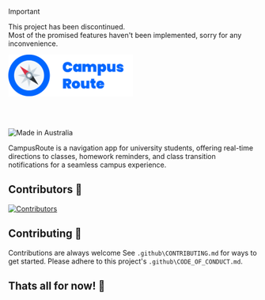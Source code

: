 > [!IMPORTANT]  
> This project has been discontinued. <br>
> Most of the promised features haven't been implemented, sorry for any inconvenience.

<a href="https://campusroute.net/">
<img alt="Campus Route Logo" src="./public/assets/Logo/PNG/CampusRoute-logo-highresolution.png" width="50%">
</a>

<br><br>

![Made in Australia](https://img.shields.io/badge/Made_In-Australia-00843D?labelColor=FFCD00&style=for-the-badge)

CampusRoute is a navigation app for university students, offering real-time directions to classes, homework reminders, and class transition notifications for a seamless campus experience.

## Contributors 👥

[![Contributors](https://contrib.rocks/image?repo=campusroute/campusroute)](https://github.com/campusroute/campusroute/graphs/contributors)

## Contributing 🤝

Contributions are always welcome
See `.github\CONTRIBUTING.md` for ways to get started. Please adhere to this project's `.github\CODE_OF_CONDUCT.md`.

## Thats all for now! 🎉
